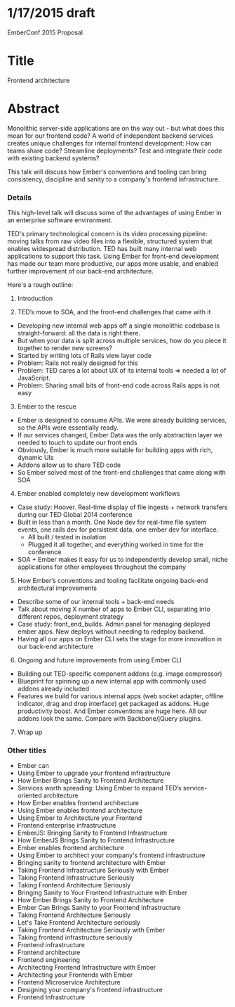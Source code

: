 # 1/17/2015 draft
EmberConf 2015 Proposal

# Title
Frontend architecture

# Abstract
Monolithic server-side applications are on the way out - but what does this mean for our frontend code? A world of independent backend services creates unique challenges for internal frontend development: How can teams share code? Streamline deployments? Test and integrate their code with existing backend systems?

This talk will discuss how Ember's conventions and tooling can bring consistency, discipline and sanity to a company's frontend infrastructure.

### Details
This high-level talk will discuss some of the advantages of using Ember in an enterprise software environment.

TED's primary technological concern is its video processing pipeline: moving talks from raw video files into a flexible, structured system that enables widespread distribution. TED has built many internal web applications to support this task. Using Ember for front-end development has made our team more productive, our apps more usable, and enabled further improvement of our back-end architecture.

Here's a rough outline:
1. Introduction

2. TED’s move to SOA, and the front-end challenges that came with it
  - Developing new internal web apps off a single monolithic codebase is straight-forward: all the data is right there.
  - But when your data is split across multiple services, how do you piece it together to render new screens?
  - Started by writing lots of Rails view layer code
  - Problem: Rails not really designed for this
  - Problem: TED cares a lot about UX of its internal tools => needed a lot of JavaScript.
  - Problem: Sharing small bits of front-end code across Rails apps is not easy

3. Ember to the rescue
  - Ember is designed to consume APIs. We were already building services, so the APIs were essentially ready.
  - If our services changed, Ember Data was the only abstraction layer we needed to touch to update our front ends
  - Obviously, Ember is much more suitable for building apps with rich, dynamic UIs
  - Addons allow us to share TED code
  - So Ember solved most of the front-end challenges that came along with SOA

4. Ember enabled completely new development workflows
  - Case study: Hoover. Real-time display of file ingests + network transfers during our TED Global 2014 conference
  - Built in less than a month. One Node dev for real-time file system events, one rails dev for persistent data, one ember dev for interface.
    - All built / tested in isolation
    - Plugged it all together, and everything worked in time for the conference
  - SOA + Ember makes it easy for us to independently develop small, niche applications for other employees throughout the company

5. How Ember’s conventions and tooling facilitate ongoing back-end architectural improvements
  - Describe some of our internal tools + back-end needs
  - Talk about moving X number of apps to Ember CLI, separating into different repos, deployment strategy
  - Case study: front_end_builds. Admin panel for managing deployed ember apps. New deploys without needing to redeploy backend.
  - Having all our apps on Ember CLI sets the stage for more innovation in our back-end architecture

6. Ongoing and future improvements from using Ember CLI
  - Building out TED-specific component addons (e.g. image compressor)
  - Blueprint for spinning up a new internal app with commonly used addons already included
  - Features we build for various internal apps (web socket adapter, offline indicator, drag and drop interface) get packaged as addons. Huge productivity boost. And Ember conventions are huge here. All our addons look the same. Compare with Backbone/jQuery plugins.

7. Wrap up


### Other titles
- Ember can 
- Using Ember to upgrade your frontend infrastructure
- How Ember Brings Sanity to Frontend Architecture
- Services worth spreading: Using Ember to expand TED’s service-oriented architecture
- How Ember enables frontend architecture
- Using Ember enables frontend architecture
- Using Ember to Architecture your Frontend
- Frontend enterprise infrastructure
- EmberJS: Bringing Sanity to Frontend Infrastructure
- How EmberJS Brings Sanity to Frontend Infrastructure
- Ember enables frontend architecture
- Using Ember to architect your company's frontend infrastructure
- Bringing sanity to frontend architecture with Ember
- Taking Frontend Infrastructure Seriously with Ember
- Taking Frontend Infrastructure Seriously
- Taking Frontend Architecture Seriously
- Bringing Sanity to Your Frontend Infrastructure with Ember
- How Ember Brings Sanity to Frontend Architecture
- Ember Can Brings Sanity to your Frontend Infrastructure
- Taking Frontend Architecture Seriously
- Let's Take Frontend Architecture seriously
- Taking Frontend Architecture Seriously with Ember
- Taking frontend infrastructure seriously
- Frontend infrastructure
- Frontend architecture
- Frontend engineering
- Architecting Frontend Infrastructure with Ember
- Architecting your Frontends with Ember
- Frontend Microservice Architecture
- Designing your company's frontend infrastructure
- Frontend Infrastructure
